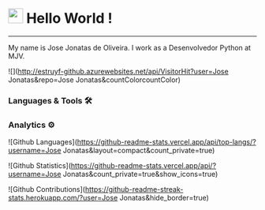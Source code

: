 




<h1><img src="https://emojis.slackmojis.com/emojis/images/1531849430/4246/blob-sunglasses.gif?1531849430" width="30"/> Hello World ! </h1> <hr>

My name is Jose Jonatas de Oliveira. I work as a Desenvolvedor Python at MJV.

![](http://estruyf-github.azurewebsites.net/api/VisitorHit?user=Jose Jonatas&repo=Jose Jonatas&countColorcountColor)

### Languages & Tools 🛠  


### Analytics ⚙️

![Github Languages](https://github-readme-stats.vercel.app/api/top-langs/?username=Jose Jonatas&layout=compact&count_private=true)

![Github Statistics](https://github-readme-stats.vercel.app/api/?username=Jose Jonatas&count_private=true&show_icons=true)

![Github Contributions](https://github-readme-streak-stats.herokuapp.com/?user=Jose Jonatas&hide_border=true)